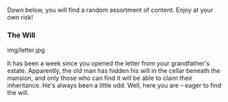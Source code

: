 Down below, you will find a random assortment of content. Enjoy at your own risk!

### The Will

img/letter.jpg

It has been a week since you opened the letter from your grandfather's estate. Apparently, the old man has hidden his will in the cellar beneath the mansion, and only those who can find it will be able to claim their inheritance. He's always been a little odd. Well, here you are – eager to find the will.
